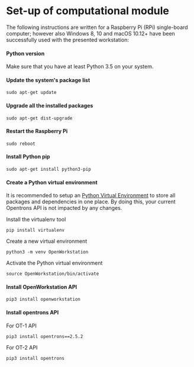 # Set-up of computational module

The following instructions are written for a Raspberry Pi (RPi) single-board computer; however also Windows 8, 10 and macOS 10.12+ have been successfully used with the presented workstation:

#### Python version

Make sure that you have at least Python 3.5 on your system.

#### Update the system's package list

```
sudo apt-get update
```

#### Upgrade all the installed packages

```
sudo apt-get dist-upgrade
```

#### Restart the Raspberry Pi

```
sudo reboot
```

#### Install Python pip

```
sudo apt-get install python3-pip
```

#### Create a Python virtual environment

It is recommended to setup an [Python Virtual Environment](https://realpython.com/python-virtual-environments-a-primer/) to store all packages and dependencies in one place. By doing this, your current Opentrons API is not impacted by any changes.

Install the virtualenv tool
```
pip install virtualenv
```

Create a new virtual environment
```
python3 -m venv OpenWorkstation
```

Activate the Python virtual environment
```
source OpenWorkstation/bin/activate
```


#### Install OpenWorkstation API
```
pip3 install openworkstation
```

#### Install opentrons API
For OT-1 API
```
pip3 install opentrons==2.5.2
```

For OT-2 API
```
pip3 install opentrons
```
